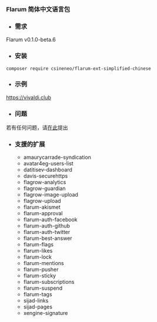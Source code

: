 ### Flarum 简体中文语言包

- ### 需求
Flarum v0.1.0-beta.6

- ### 安装
```
composer require csineneo/flarum-ext-simplified-chinese
```

- ### 示例
https://vivaldi.club 

- ### 问题
若有任何问题，请[在此](https://vivaldi.club/t/flarum)提出

- ### 支援的扩展
	- amaurycarrade-syndication
	- avatar4eg-users-list
	- datitisev-dashboard
	- davis-securehttps
	- flagrow-analytics
	- flagrow-guardian
	- flagrow-image-upload
	- flagrow-upload
	- flarum-akismet
	- flarum-approval
	- flarum-auth-facebook
	- flarum-auth-github
	- flarum-auth-twitter
	- flarum-best-answer
	- flarum-flags
	- flarum-likes
	- flarum-lock
	- flarum-mentions
	- flarum-pusher
	- flarum-sticky
	- flarum-subscriptions
	- flarum-suspend
	- flarum-tags
	- sijad-links
	- sijad-pages
	- xengine-signature

